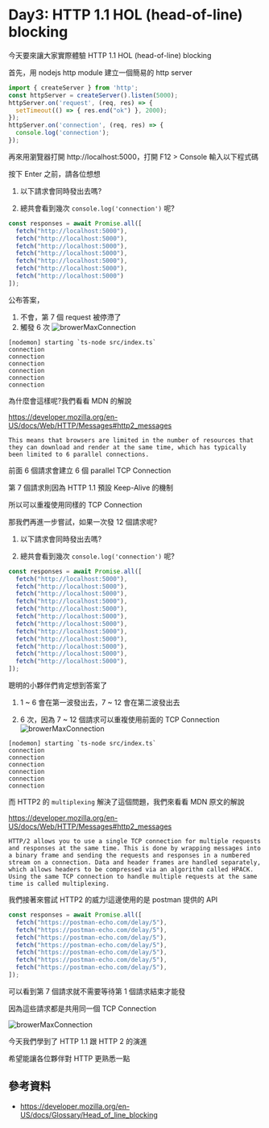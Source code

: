 # Day3: HTTP 1.1 HOL (head-of-line) blocking

今天要來讓大家實際體驗 HTTP 1.1 HOL (head-of-line) blocking

首先，用 nodejs http module 建立一個簡易的 http server

```js
import { createServer } from 'http';
const httpServer = createServer().listen(5000);
httpServer.on('request', (req, res) => {
  setTimeout(() => { res.end("ok") }, 2000);
});
httpServer.on('connection', (req, res) => {
  console.log('connection');
});
```

再來用瀏覽器打開 http://localhost:5000，打開 F12 > Console 輸入以下程式碼

按下 Enter 之前，請各位想想

1. 以下請求會同時發出去嗎?

2. 總共會看到幾次 `console.log('connection')` 呢?

```js
const responses = await Promise.all([
  fetch("http://localhost:5000"),
  fetch("http://localhost:5000"),
  fetch("http://localhost:5000"),
  fetch("http://localhost:5000"),
  fetch("http://localhost:5000"),
  fetch("http://localhost:5000"),
  fetch("http://localhost:5000")
]);
```

公布答案，
1. 不會，第 7 個 request 被停滯了
2. 觸發 6 次
![browerMaxConnection](圖片地址)
```
[nodemon] starting `ts-node src/index.ts`
connection
connection
connection
connection
connection
connection
```

為什麼會這樣呢?我們看看 MDN 的解說

https://developer.mozilla.org/en-US/docs/Web/HTTP/Messages#http2_messages

```
This means that browsers are limited in the number of resources that they can download and render at the same time, which has typically been limited to 6 parallel connections.
```

前面 6 個請求會建立 6 個 parallel TCP Connection

第 7 個請求則因為 HTTP 1.1 預設 Keep-Alive 的機制

所以可以重複使用同樣的 TCP Connection

那我們再進一步嘗試，如果一次發 12 個請求呢?

1. 以下請求會同時發出去嗎?

2. 總共會看到幾次 `console.log('connection')` 呢?

```js
const responses = await Promise.all([
  fetch("http://localhost:5000"),
  fetch("http://localhost:5000"),
  fetch("http://localhost:5000"),
  fetch("http://localhost:5000"),
  fetch("http://localhost:5000"),
  fetch("http://localhost:5000"),
  fetch("http://localhost:5000"),
  fetch("http://localhost:5000"),
  fetch("http://localhost:5000"),
  fetch("http://localhost:5000"),
  fetch("http://localhost:5000"),
  fetch("http://localhost:5000"),
]);
```

聰明的小夥伴們肯定想到答案了

1. 1 ~ 6 會在第一波發出去，7 ~ 12 會在第二波發出去

2. 6 次，因為 7 ~ 12 個請求可以重複使用前面的 TCP Connection
![browerMaxConnection](圖片地址)
```
[nodemon] starting `ts-node src/index.ts`
connection
connection
connection
connection
connection
connection
```

而 HTTP2 的 `multiplexing` 解決了這個問題，我們來看看 MDN 原文的解說

https://developer.mozilla.org/en-US/docs/Web/HTTP/Messages#http2_messages

```
HTTP/2 allows you to use a single TCP connection for multiple requests and responses at the same time. This is done by wrapping messages into a binary frame and sending the requests and responses in a numbered stream on a connection. Data and header frames are handled separately, which allows headers to be compressed via an algorithm called HPACK. Using the same TCP connection to handle multiple requests at the same time is called multiplexing.
```

我們接著來嘗試 HTTP2 的威力!這邊使用的是 postman 提供的 API

```js
const responses = await Promise.all([
  fetch("https://postman-echo.com/delay/5"),
  fetch("https://postman-echo.com/delay/5"),
  fetch("https://postman-echo.com/delay/5"),
  fetch("https://postman-echo.com/delay/5"),
  fetch("https://postman-echo.com/delay/5"),
  fetch("https://postman-echo.com/delay/5"),
  fetch("https://postman-echo.com/delay/5"),
]);
```

可以看到第 7 個請求就不需要等待第 1 個請求結束才能發

因為這些請求都是共用同一個 TCP Connection

![browerMaxConnection](圖片地址)

今天我們學到了 HTTP 1.1 跟 HTTP 2 的演進

希望能讓各位夥伴對 HTTP 更熟悉一點

## 參考資料
- https://developer.mozilla.org/en-US/docs/Glossary/Head_of_line_blocking
